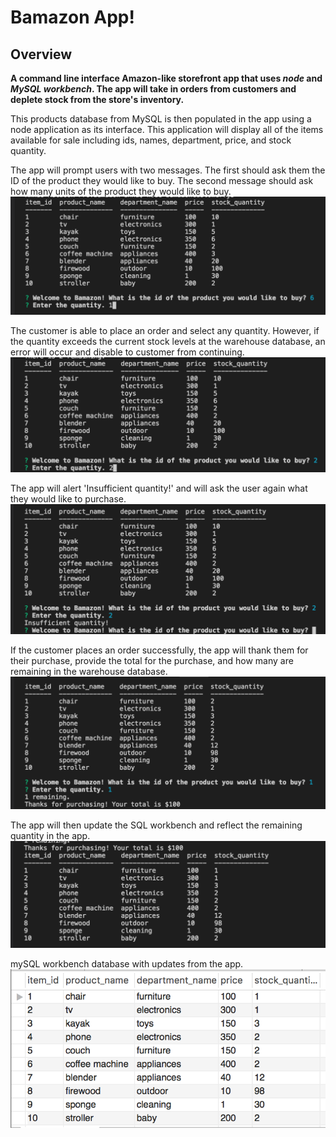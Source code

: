 # Bamazon App! 
## Overview
**A command line interface Amazon-like storefront app that uses _node_ and _MySQL workbench_. The app will take in orders from customers and deplete stock from the store's inventory.**

This products database from MySQL is then populated in the app using a node application as its interface. This application will display all of the items available for sale including ids, names, department, price, and stock quantity.

The app will prompt users with two messages.
The first should ask them the ID of the product they would like to buy.
The second message should ask how many units of the product they would like to buy.
![Purchase](./images/Purchase1.png)

The customer is able to place an order and select any quantity. However, if the quantity exceeds the current stock levels at the warehouse database, an error will occur and disable to customer from continuing.
![Insufficient1](./images/ins1.png)

The app will alert 'Insufficient quantity!' and will ask the user again what they would like to purchase.
![Insufficient2](./images/ins2.png)

If the customer places an order successfully, the app will thank them for their purchase, provide the total for the purchase, and how many are remaining in the warehouse database.
![total](./images/total.png)

The app will then update the SQL workbench and reflect the remaining quantity in the app.
![stockinventory](./images/stockinventory.png)

mySQL workbench database with updates from the app.
![mysqldatabase](./images/mysql.png)
